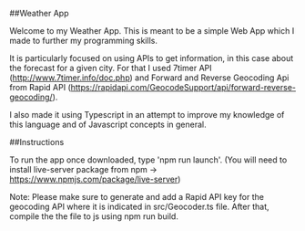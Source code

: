 ##Weather App

Welcome to my Weather App. This is meant to be a simple Web App which I made to further my programming skills. 

It is particularly focused on using APIs to get information, in this case about the forecast for a given city. For that I used 7timer API (http://www.7timer.info/doc.php)
and Forward and Reverse Geocoding Api from Rapid API (https://rapidapi.com/GeocodeSupport/api/forward-reverse-geocoding/).

I also made it using Typescript in an attempt to improve my knowledge of this language and of Javascript concepts in general.

##Instructions

  To run the app once downloaded, type 'npm run launch'. (You will need to install live-server package from npm -> https://www.npmjs.com/package/live-server)
  
  Note: Please make sure to generate and add a Rapid API key for the geocoding API where it is indicated in src/Geocoder.ts file. After that, compile the the file to js using npm run build.
